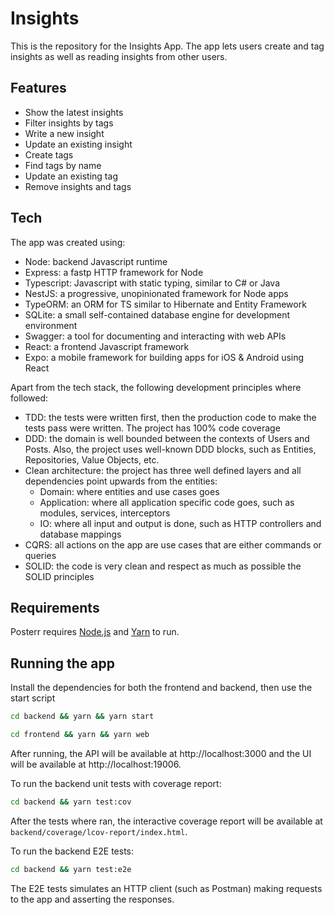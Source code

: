 # Insights

This is the repository for the Insights App.
The app lets users create and tag insights as well as reading insights from other users.

## Features

- Show the latest insights
- Filter insights by tags
- Write a new insight
- Update an existing insight
- Create tags
- Find tags by name
- Update an existing tag
- Remove insights and tags

## Tech

The app was created using:
- Node: backend Javascript runtime
- Express: a fastp HTTP framework for Node
- Typescript: Javascript with static typing, similar to C# or Java
- NestJS: a progressive, unopinionated framework for Node apps
- TypeORM: an ORM for TS similar to Hibernate and Entity Framework
- SQLite: a small self-contained database engine for development environment
- Swagger: a tool for documenting and interacting with web APIs
- React: a frontend Javascript framework
- Expo: a mobile framework for building apps for iOS & Android using React

Apart from the tech stack, the following development principles where followed:

- TDD: the tests were written first, then the production code to make the tests pass were written. The project has 100% code coverage
- DDD: the domain is well bounded between the contexts of Users and Posts. Also, the project uses well-known DDD blocks, such as Entities, Repositories, Value Objects, etc.
- Clean architecture: the project has three well defined layers and all dependencies point upwards from the entities:
    - Domain: where entities and use cases goes
    - Application: where all application specific code goes, such as modules, services, interceptors
    - IO: where all input and output is done, such as HTTP controllers and database mappings
- CQRS: all actions on the app are use cases that are either commands or queries
- SOLID: the code is very clean and respect as much as possible the SOLID principles

## Requirements

Posterr requires [Node.js](https://nodejs.org/) and [Yarn](https://yarnpkg.com/) to run.

## Running the app

Install the dependencies for both the frontend and backend, then use the start script

```sh
cd backend && yarn && yarn start
```

```sh
cd frontend && yarn && yarn web
```

After running, the API will be available at http://localhost:3000 and the UI will be available at http://localhost:19006.

To run the backend unit tests with coverage report:
```sh
cd backend && yarn test:cov
```

After the tests where ran, the interactive coverage report will be available at `backend/coverage/lcov-report/index.html`.

To run the backend E2E tests:

```sh
cd backend && yarn test:e2e
```

The E2E tests simulates an HTTP client (such as Postman) making requests to the app and asserting the responses.